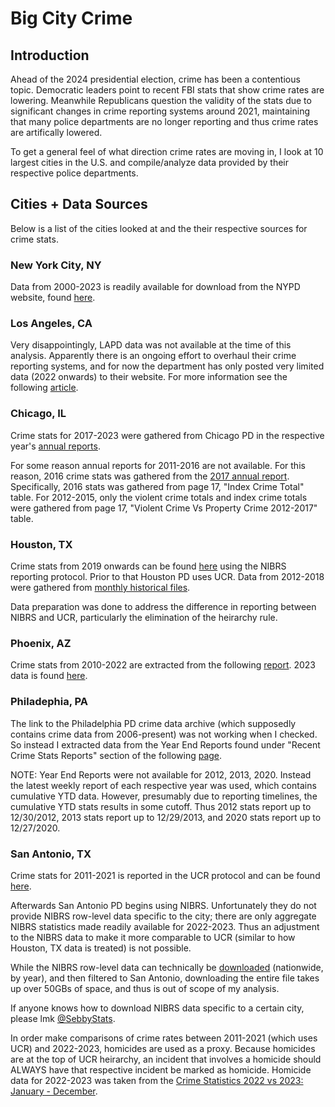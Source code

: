 # Big City Crime

## Introduction

Ahead of the 2024 presidential election, crime has been a contentious topic. Democratic leaders point to recent FBI stats that show crime rates are lowering. Meanwhile Republicans question the validity of the stats due to significant changes in crime reporting systems around 2021, maintaining that many police departments are no longer reporting and thus crime rates are artifically lowered. 

To get a general feel of what direction crime rates are moving in, I look at 10 largest cities in the U.S. and compile/analyze data provided by their respective police departments. 


## Cities + Data Sources

Below is a list of the cities looked at and the their respective sources for crime stats. 

### New York City, NY

Data from 2000-2023 is readily available for download from the NYPD website, found [here](https://www.nyc.gov/site/nypd/stats/crime-statistics/historical.page).

### Los Angeles, CA

Very disappointingly, LAPD data was not available at the time of this analysis. Apparently there is an ongoing effort to overhaul their crime reporting systems, and for now the department has only posted very limited data (2022 onwards) to their website. For more information see the following [article](https://www.latimes.com/california/story/2024-06-07/lapd-crime-stats-disappear-records-overhaul).

### Chicago, IL

Crime stats for 2017-2023 were gathered from Chicago PD in the respective year's [annual reports](https://home.chicagopolice.org/statistics-data/statistical-reports/annual-reports/).

For some reason annual reports for 2011-2016 are not available. For this reason, 2016 crime stats was gathered from the [2017 annual report](https://home.chicagopolice.org/wp-content/uploads/2017-Annual-Report.pdf). Specifically, 2016 stats was gathered from page 17, "Index Crime Total" table. For 2012-2015, only the violent crime totals and index crime totals were gathered from page 17, "Violent Crime Vs Property Crime 2012-2017" table. 

### Houston, TX

Crime stats from 2019 onwards can be found [here](https://www.houstontx.gov/police/cs/Monthly_Crime_Data_by_Street_and_Police_Beat.htm) using the NIBRS reporting protocol. Prior to that Houston PD uses UCR. Data from 2012-2018 were gathered from [monthly historical files](https://www.houstontx.gov/police/cs/crime-stats-archives.htm). 

Data preparation was done to address the difference in reporting between NIBRS and UCR, particularly the elimination of the heirarchy rule. 

### Phoenix, AZ

Crime stats from 2010-2022 are extracted from the following [report](https://www.phoenix.gov/policesite/Documents/Crime%20Stats%20and%20Maps/UCR_2010-2022.pdf). 2023 data is found [here](https://www.phoenix.gov/policesite/Documents/Crime%20Stats%20and%20Maps/UCR%20Website%20December%202023.pdf). 

### Philadephia, PA

The link to the Philadelphia PD crime data archive (which supposedly contains crime data from 2006-present) was not working when I checked. So instead I extracted data from the Year End Reports found under "Recent Crime Stats Reports" section of the following [page](https://www.phillypolice.com/crimestats). 

NOTE: Year End Reports were not available for 2012, 2013, 2020. Instead the latest weekly report of each respective year was used, which contains cumulative YTD data. However, presumably due to reporting timelines, the cumulative YTD stats results in some cutoff. Thus 2012 stats report up to 12/30/2012, 2013 stats report up to 12/29/2013, and 2020 stats report up to 12/27/2020. 

### San Antonio, TX

Crime stats for 2011-2021 is reported in the UCR protocol and can be found [here](https://www.sa.gov/files/assets/main/v/1/sapd/sapd-ucrs-2011-2021.pdf). 

Afterwards San Antonio PD begins using NIBRS. Unfortunately they do not provide NIBRS row-level data specific to the city; there are only aggregate NIBRS statistics made readily available for 2022-2023. Thus an adjustment to the NIBRS data to make it more comparable to UCR (similar to how Houston, TX data is treated) is not possible. 

While the NIBRS row-level data can technically be [downloaded](https://www.icpsr.umich.edu/web/NACJD/series/128) (nationwide, by year), and then filtered to San Antonio, downloading the entire file takes up over 50GBs of space, and thus is out of scope of my analysis. 

If anyone knows how to download NIBRS data specific to a certain city, please lmk [@SebbyStats](https://x.com/sebbystats). 

In order make comparisons of crime rates between 2011-2021 (which uses UCR) and 2022-2023, homicides are used as a proxy. Because homicides are at the top of UCR heirarchy, an incident that involves a homicide should ALWAYS have that respective incident be marked as homicide. Homicide data for 2022-2023 was taken from the [Crime Statistics 2022 vs 2023: January - December](https://www.sa.gov/files/assets/main/v/1/sapd/nibrs/crime-statistics-2022vs2023-jan-dec.pdf). 








